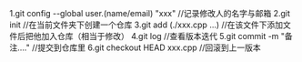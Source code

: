 1.git config --global user.(name/email) "xxx"  //记录修改人的名字与邮箱
2.git init                                     //在当前文件夹下创建一个仓库
3.git add (./xxx.cpp ...)                      //在该文件下添加文件后把他加入仓库（相当于修改）
4.git log                                      //查看版本迭代
5.git commit -m "备注...."                     //提交到仓库里
6.git checkout HEAD xxx.cpp                    //回滚到上一版本